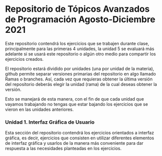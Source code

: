 # Repositorio de Tópicos Avanzados de Programación Agosto-Diciembre 2021

Este repositorio contendrá los ejercicios que se trabajen durante clase, principalmente para las primeras 4 unidades, la unidad 5 se evaluará más adelante si se usará este repositorio o algún otro medio para compartir los ejercicios creados.

El repositorio estará dividido por unidades (una por unidad de la materia), github permite separar versiones primarias del repositorio en algo llamado Ramas o branches.
Así, cada vez que requieras obtener la última versión del repositorio deberás elegir la unidad (rama) de la cual deseas obtener la versión.

Esto se manejará de esta manera, con el fin de que cada unidad que vayamos trabajando no tengas que estar bajando los ejercicios que se vieron en las unidades anteriores.

### Unidad 1. Interfaz Gráfica de Usuario
Esta sección del repositorio contendrá los ejercicios orientados a interfaz gráfica, es decir, ejercicios que consisten en utilizar diferentes elementos de interfaz gráfica y usarlos de la manera más conveniente para dar respuesta a las necesidades planteadas en los ejercicios.
